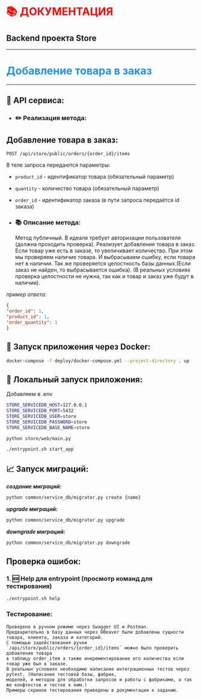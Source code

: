 # <span style="color:#FF0000">📚 ДОКУМЕНТАЦИЯ</span>

## Backend проекта Store

---

# <span style="color:#1E90FF">Добавление товара в заказ</span>

---

## 🔗 **API сервиса**:

* ### ✏️ Реализация метода:
## Добавление товара в заказ:

  `POST /api/store/public/orders/{order_id}/items`

  В теле запроса передаются параметры:
  * `product_id` - идентификатор товара (обязательный параметр)
  * `quantity` - количество товара (обязательный параметр)
  * `order_id` - идентификатор заказа (в пути запроса передаётся id заказа)

    

* ### 📚 Описание метода:
   Метод публичный. В идеале требует авторизации пользователя (должна проходить проверка).
  Реализует добавление товара в заказ. Если товар уже есть в заказе, то увеличивает количество.
  При этом мы проверяем наличие товара. И выбрасываем ошибку, если товара нет в наличии.
  Так же проверяется целостность базы данных.(Если заказ не найден, то выбрасывается ошибка).
  (В реальных условиях проверка целостности не нужна, так как и товар и заказ уже будут в наличии).

    
  

*пример ответа:*

  ```json
  {
  "order_id": 1,
  "product_id": 1,
  "order_quantity": 1
}
  ```

## 🚀 **Запуск приложения через Docker:**

```bash
docker-compose -f deploy/docker-compose.yml --project-directory . up
```

## 🚀 Локальный запуск приложения:

Добавляем в .env

```bash
STORE_SERVICEDB_HOST=127.0.0.1
STORE_SERVICEDB_PORT=5432
STORE_SERVICEDB_USER=store
STORE_SERVICEDB_PASSWORD=store
STORE_SERVICEDB_BASE_NAME=store
```

```bash
python store/web/main.py
```

```bash
./entrypoint.sh start_app
```

## 📈 Запуск миграций:

***создание миграций:***

```bash
python common/service_db/migrator.py create {name}
```

***upgrade миграций:***

```bash
python common/service_db/migrator.py upgrade
```

***downgrade миграций:***

```bash
python common/service_db/migrator.py downgrade
```

## Проверка ошибок:

### 1. 🆘 Help для entrypoint (просмотр команд для тестирования)

```bash
./entrypoint.sh help
```
### Тестирование:
    Проведено в ручном режиме через Swagger UI и Postman.
    Предварительно в базу данных через DBeaver были добавлены сущности товара, клиента, заказа и категорий.
    С помощью задействования ручки `/api/store/public/orders/{order_id}/items` можно было проверить добавление товара 
    в таблицу order_item а также инкрементирование его количества если товар уже был в заказе.
    В реальных условиях необходимо написание интеграционных тестов через pytest. (Написание тестовой базы, фабрик,
    моделей, и методов для обработки запросов и работы с фабриками, а так же конфтестов и тестов к ним.)
    Примеры скринов тестирования приведены в документации к заданию.
